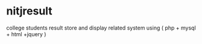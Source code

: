 # nitjresult
college students result store and display related  system using ( php + mysql + html +jquery )
